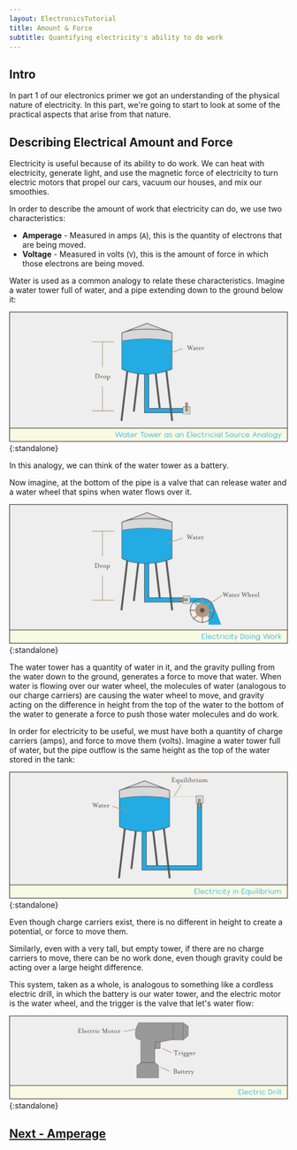 ```yaml
---
layout: ElectronicsTutorial
title: Amount & Force
subtitle: Quantifying electricity's ability to do work
---
```


## Intro

In part 1 of our electronics primer we got an understanding of the physical nature of electricity. In this part, we're going to start to look at some of the practical aspects that arise from that nature.


## Describing Electrical Amount and Force

Electricity is useful because of its ability to do work. We can heat with electricity, generate light, and use the magnetic force of electricity to turn electric motors that propel our cars, vacuum our houses, and mix our smoothies.

In order to describe the amount of work that electricity can do, we use two characteristics:

 * **Amperage** - Measured in amps (`A`), this is the quantity of electrons that are being moved.
 * **Voltage** - Measured in volts (`V`), this is the amount of force in which those electrons are being moved.

Water is used as a common analogy to relate these characteristics. Imagine a water tower full of water, and a pipe extending down to the ground below it:

![](../Support_Files/Water_Tower_as_Electrical_Source.svg){:standalone}

In this analogy, we can think of the water tower as a battery. 

Now imagine, at the bottom of the pipe is a valve that can release water and a water wheel that spins when water flows over it.

![](../Support_Files/Electricity_Doing_Work.svg){:standalone}

The water tower has a quantity of water in it, and the gravity pulling from the water down to the ground, generates a force to move that water. When water is flowing over our water wheel, the molecules of water (analogous to our charge carriers) are causing the water wheel to move, and gravity acting on the difference in height from the top of the water to the bottom of the water to generate a force to push those water molecules and do work.

In order for electricity to be useful, we must have both a quantity of charge carriers (amps), and force to move them (volts). Imagine a water tower full of water, but the pipe outflow is the same height as the top of the water stored in the tank:

![](../Support_Files/Electricity_in_Equilibrium.svg){:standalone}

Even though charge carriers exist, there is no different in height to create a potential, or force to move them.

Similarly, even with a very tall, but empty tower, if there are no charge carriers to move, there can be no work done, even though gravity could be acting over a large height difference.

This system, taken as a whole, is analogous to something like a cordless electric drill, in which the battery is our water tower, and the electric motor is the water wheel, and the trigger is the valve that let's water flow:

![](../Support_Files/Electric_Drill.svg){:standalone}

## [Next - Amperage](../Amperage)